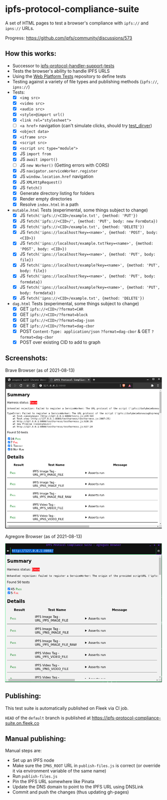 # ipfs-protocol-compliance-suite
A set of HTML pages to test a browser's compliance with `ipfs://` and `ipns://` URLs.

Progress: https://github.com/ipfs/community/discussions/573

## How this works:

- Successor to [ipfs-protocol-handler-support-tests](https://github.com/ipfs/in-web-browsers/blob/master/docs/ipfs-protocol-handler-support-tests.html)
- Tests the browser's ability to handle IPFS URLS
- Using the [Web Platform Tests](https://github.com/web-platform-tests/wpt) repository to define tests
- Testing against a variety of file types and publishing methods (`ipfs://`, `ipns://`)
- Tests:
  - [x] `<img src>`
  - [x] `<video src>`
  - [x] `<audio src>`
  - [x] `<style>@import url()`
  - [x] `<link rel="stylesheet">`
  - [ ] `<a href>` navigation (can't simulate clicks, should try [test_dirver](https://github.com/RangerMauve/ipfs-protocol-compliance-suite))
  - [x] `<object data>`
  - [x] `<iframe src>`
  - [x] `<script src>`
  - [x] `<script src type="module">`
  - [x] JS `import from`
  - [x] JS `await import()`
  - [ ] JS `new Worker()` (Getting errors with CORS)
  - [x] JS `navigator.serviceWorker.register`
  - [x] JS `window.location.href` navigation
  - [x] JS `XMLHttpRequest()`
  - [x] JS `fetch()`
  - [x] Generate directory listing for folders
  - [x] Render empty directories
  - [x] Resolve `index.html` in a path
- `mutable.html` Tests (experimental, some things subject to change)
  - [x] JS `fetch('ipfs://<CID>/example.txt', {method: 'PUT'})`
  - [x] JS `fetch('ipfs://<CID>/', {method: 'PUT', body: new FormData})`
  - [x] JS `fetch('ipfs://<CID>/example.txt', {method: 'DELETE'})`
  - [x] JS `fetch('ipns://localhost?key=<name>', {method: 'POST', body: <CID>})`
  - [x] JS `fetch('ipns://localhost/example.txt?key=<name>', {method: 'POST', body: <CID>})`
  - [x] JS `fetch('ipns://localhost?key=<name>', {method: 'PUT', body: file})`
  - [x] JS `fetch('ipns://localhost/example?key=<name>', {method: 'PUT', body: file})`
  - [x] JS `fetch('ipns://localhost?key=<name>', {method: 'PUT', body: formdata})`
  - [x] JS `fetch('ipns://localhost/example?key=<name>', {method: 'PUT', body: formdata})`
  - [x] JS `fetch('ipns://<CID>/example.txt', {method: 'DELETE'})`
- `dag.html` Tests (experimental, some things subject to change)
	- [x] GET `ipfs://<CID>/?format=CAR`
	- [x] GET `ipfs://<CID>/?format=block`
	- [x] GET `ipfs://<CID>/?format=dag-json`
	- [x] GET `ipfs://<CID>/?format=dag-cbor`
	- [x] POST `Content-Type: application/json` `?format=dag-cbor` & GET `?format=dag-cbor`
	- [x] POST over existing CID to add to graph

## Screenshots:

Brave Browser (as of 2021-08-13)

![Screenshot of Brave Browser with 34 tests passing, 7 failing, 1 timeouts, and 8 not run](screenshots/brave.png)

Agregore Browser (as of 2021-08-13)

![Screenshot of Agregore Browser with 45 tests passing, and 5 failing](screenshots/agregore.png)

## Publishing:

This test suite is automatically published on Fleek via CI job.

`HEAD` of the `default` branch is published at https://ipfs-protocol-compliance-suite.on.fleek.co

## Manual publishing:

Manual steps are:

- Set up an IPFS node
- Make sure the `IPNS_ROOT` URL in `publish-files.js` is correct (or override it via environment variable of the same name)
- Run `publish-files.js`
- Pin the IPFS URL somewhere like Pinata
- Update the DNS domain to point to the IPFS URL using DNSLink
- Commit and push the changes (thus updating gh-pages)
